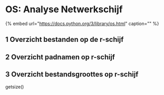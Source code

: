 # OS: Analyse Netwerkschijf

{% embed url="https://docs.python.org/3/library/os.html" caption="" %}

## 1 Overzicht bestanden op de r-schijf



## 2 Overzicht padnamen op r-schijf



## 3 Overzicht bestandsgroottes op r-schijf

getsize\(\)

